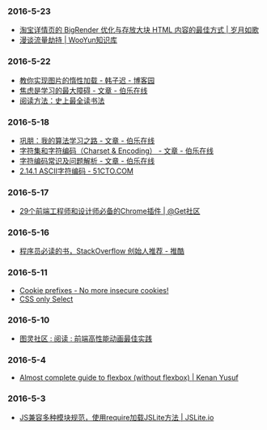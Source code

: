 ### 2016-5-23<br />
+ [淘宝详情页的 BigRender 优化与存放大块 HTML 内容的最佳方式 | 岁月如歌](https://lifesinger.wordpress.com/2011/09/23/bigrender-for-taobao-item/)<br />
+ [漫谈流量劫持 | WooYun知识库](http://drops.wooyun.org/tips/15826)<br />

### 2016-5-22<br />
+ [教你实现图片的惰性加载 - 韩子迟 - 博客园](http://www.cnblogs.com/zichi/p/5021697.html)<br />
+ [焦虑是学习的最大障碍 - 文章 - 伯乐在线](http://blog.jobbole.com/101312/)<br />
+ [阅读方法：史上最全读书法](http://mp.weixin.qq.com/s?__biz=MjM5OTA3MjUwMA==&mid=205263526&idx=2&sn=21b5ca4a0699153f36131d3983a5f7d1#rd)<br />

### 2016-5-18<br />
+ [巩朋：我的算法学习之路 - 文章 - 伯乐在线](http://blog.jobbole.com/67348/)<br />
+ [字符集和字符编码（Charset & Encoding） - 文章 - 伯乐在线](http://blog.jobbole.com/86813/)<br />
+ [字符编码常识及问题解析 - 文章 - 伯乐在线](http://blog.jobbole.com/76376/)<br />
+ [2.14.1 ASCII字符编码 - 51CTO.COM](http://book.51cto.com/art/201202/318141.htm)<br />

### 2016-5-17<br />
+ [29个前端工程师和设计师必备的Chrome插件 | @Get社区](http://get.ftqq.com/8215.get)<br />

### 2016-5-16<br />
+ [程序员必读的书，StackOverflow 创始人推荐 - 推酷](http://www.tuicool.com/articles/EzQvIvY)<br />

### 2016-5-11<br />
+ [Cookie prefixes - No more insecure cookies!](https://chloe.re/2016/04/27/cookieprefixes/)<br />
+ [CSS only Select](http://codepen.io/udyux/pen/KzJQea)<br />

### 2016-5-10<br />
+ [图灵社区 : 阅读 : 前端高性能动画最佳实践](http://www.ituring.com.cn/article/214754)<br />

### 2016-5-4<br />
+ [Almost complete guide to flexbox (without flexbox) | Kenan Yusuf](http://kyusuf.com/post/almost-complete-guide-to-flexbox-without-flexbox)<br />

### 2016-5-3<br />
+ [JS兼容多种模块规范，使用require加载JSLite方法 | JSLite.io](http://jslite.io/2015/08/02/js%E5%85%BC%E5%AE%B9%E5%A4%9A%E7%A7%8D%E6%A8%A1%E5%9D%97%E8%A7%84%E8%8C%83%EF%BC%8C%E4%BD%BF%E7%94%A8require%E5%8A%A0%E8%BD%BDJSLite%E6%96%B9%E6%B3%95/)<br />